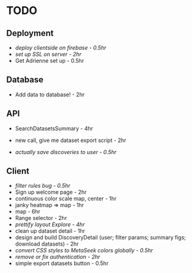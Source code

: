 # TODO

## Deployment
* *deploy clientside on firebase - 0.5hr*
* *set up SSL on server - 2hr*
* Get Adrienne set up - 0.5hr

## Database
* Add data to database! - 2hr

## API
* SearchDatasetsSummary - 4hr
* new call, give me dataset export script - 2hr

* *actually save discoveries to user - 0.5hr*

## Client
* *filter rules bug - 0.5hr*
* Sign up welcome page - 2hr
* continuous color scale map, center - 1hr
* janky heatmap => map - 1hr
* map - 6hr
* Range selector - 2hr
* *prettify layout Explore - 4hr*
* clean up dataset detail - 1hr
* design and build DiscoveryDetail (user; filter params; summary figs; download datasets) - 2hr
* *convert CSS styles to MetaSeek colors globally - 0.5hr*
* *remove or fix authentication - 2hr*
* simple export datasets button - 0.5hr
